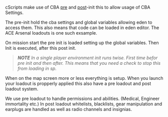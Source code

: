 cScripts make use of CBA [pre](https://github.com/7Cav/cScripts/blob/master/cScripts/CavFnc/cScripts_preInit.sqf) and [post](https://github.com/7Cav/cScripts/blob/master/cScripts/CavFnc/cScripts_postInit.sqf)-init this to allow usage of CBA Settings. 

The pre-init hold the cba settings and global variables allowing eden to access them. This also means that code can be loaded in eden editor. The ACE Arsenal loadouts is one such exsample. 

On mission start the pre init is loaded setting up the global variables. Then Init is executed, after this post init.

> _**NOTE** In a single player environment init runs twise. First time befor pre init and then after. This means that you need a check to stop this from loading in sp._

When on the map screen more or less everything is setup. When you launch your loadout is propperly applied this also have a pre loadout and post loadout system.

We use pre loadout to handle permissions and abilities. (Medical, Engineer immortality etc.)
In post loadout whitelists, blacklists, gear manipulation and earplugs are handled as well as radio channels and insignias. 